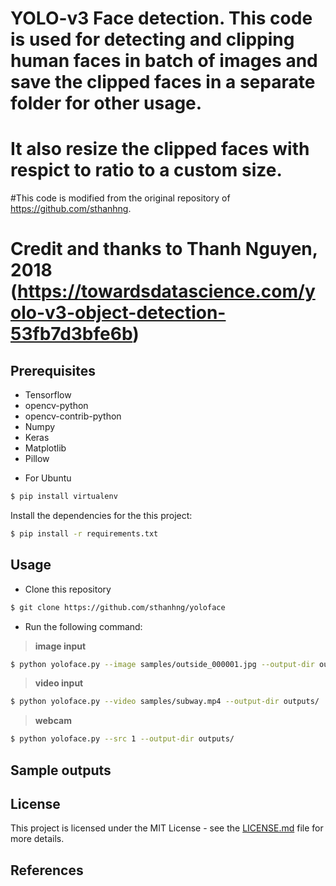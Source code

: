 # YOLO-v3 Face detection. This code is used for detecting and clipping human faces in batch of images and save the clipped faces in a separate folder for other usage.
# It also resize the clipped faces with respict to ratio to a custom size.


#This code is modified from the original repository of  https://github.com/sthanhng. 
# Credit and thanks to Thanh Nguyen, 2018 (https://towardsdatascience.com/yolo-v3-object-detection-53fb7d3bfe6b)

## Prerequisites

* Tensorflow
* opencv-python
* opencv-contrib-python
* Numpy
* Keras
* Matplotlib
* Pillow

- For Ubuntu
```bash
$ pip install virtualenv
```


Install the dependencies for the this project:
```bash
$ pip install -r requirements.txt
```

## Usage

* Clone this repository
```bash
$ git clone https://github.com/sthanhng/yoloface
```

* Run the following command:

>**image input**
```bash
$ python yoloface.py --image samples/outside_000001.jpg --output-dir outputs/
```

>**video input**
```bash
$ python yoloface.py --video samples/subway.mp4 --output-dir outputs/
```

>**webcam**
```bash
$ python yoloface.py --src 1 --output-dir outputs/
```

## Sample outputs


## License

This project is licensed under the MIT License - see the [LICENSE.md](LICENSE.md) file for more details.

## References

